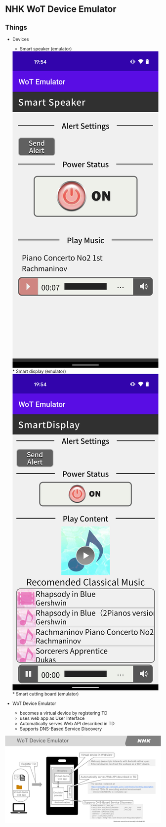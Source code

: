 # NHK WoT Device Emulator

## Things
* Devices
    * Smart speaker (emulator)
     <img src="20210928_plugfest_speaker.png" alt="Smart speaker (emulator) for TPAC 2021 Plugfest" />
    * Smart display (emulator)
     <img src="20210928_plugfest_display.png" alt="Smart display (emulator) for TPAC 2021 Plugfest" />
    * Smart cutting board (emulator)

* WoT Device Emulator
  * becomes a virtual device by registering TD 
  * uses web app as User Interface
  * Automatically serves Web API described in TD
  * Supports DNS-Based Service Discovery
 <img src="20210928_plugfest_emulator.png" alt="WoT device emulator for TPAC 2021 Plugfest" />

